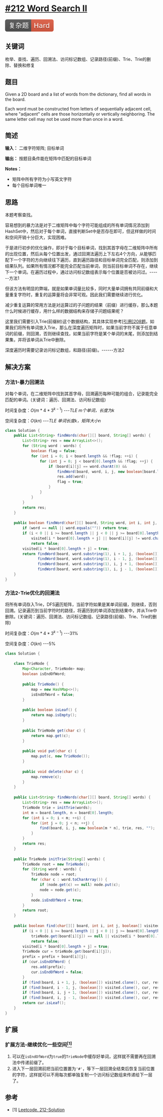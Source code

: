 # [#212 Word Search II](https://leetcode.com/problems/word-search-ii)

![Hard](/figures/Hard.svg)

## 关键词

枚举、查找、遍历、回溯法、访问标记数组、记录路径(前缀)、Trie、Trie的删除、替换和修复

## 题目

Given a 2D board and a list of words from the dictionary, find all words in the board.

Each word must be constructed from letters of sequentially adjacent cell, where "adjacent" cells are those horizontally or vertically neighboring. The same letter cell may not be used more than once in a word.

## 简述

**输入：** 二维字符矩阵; 目标单词

**输出：** 按题目条件能在矩阵中匹配的目标单词

**Notes：**

+ 矩阵中所有字符为小写英文字符
+ 每个目标单词唯一

## 思路

本题考察查找。

容易想到的暴力法是对于二维矩阵中每个字符可能组成的所有单词情况添加到HashSet中，然后对于每个单词，直接判断Set中是否存在即可，但这样做的时间和空间开销十分巨大，实现困难。

于是进行初步的优化操作，即对于每个目标单词，找到其首字母在二维矩阵中所有的出现位置，然后从每个位置出发，通过回溯法遍历上下左右4个方向，从能够匹配下一个字符的方向继续往下遍历，直到遍历路径和目标单词完全匹配，则添加到结果队列。如果所有情况都不能完全匹配当前单词，则当前目标单词不存在，继续下一个单词。在遍历过程中，通过访问标记数组表示每个位置是否被访问过。------方法1

但该方法有明显的弊端，就是如果单词量比较多，同时大量单词拥有共同前缀和大量重复字符时，重复的运算量将会非常可观。因此我们需要继续进行优化。

减少重复运算的常用方法是对运算过的子问题的结果（前缀）进行缓存，那么本题什么时候进行缓存，用什么样的数据结构来存储子问题结果呢？

这里我们需要引入Trie(前缀树)这个数据结构，其具体实现参考[[引用]208题](/设计/208-ImplementTrie(PrefixTree).md)。如果我们将所有单词放入Trie，那么在深度遍历矩阵时，如果当前字符不属于任意单词的前缀，则回溯，否则继续查找，如果当前字符是某个单词的末尾，则添加到结果集，并将该单词从Trie中删除。

深度遍历时需要记录访问标记数组，和路径(前缀)。------方法2

## 解决方案

### 方法1-暴力回溯法

对每个单词，在二维矩阵中找到其首字母，回溯遍历每种可能的组合，记录能完全匹配的单词。(关键词：遍历、回溯法、访问标记数组)

时间复杂度：$O(m*4*3^{k-1})$ ---_TLE m个单词，长度为k_

空间复杂度：$O(kn)$ ---_TLE 单词长度k，矩阵大小n_

``` java
class Solution {
    public List<String> findWords(char[][] board, String[] words) {
        List<String> res = new ArrayList<>();
        for (String word : words) {
            boolean flag = false;
            for (int i = 0; i < board.length && !flag; ++i) {
                for (int j = 0; j < board[0].length && !flag; ++j) {
                    if (board[i][j] == word.charAt(0) &&
                        findWord(board, word, i, j, new boolean[board.length * board[0].length])) {
                        res.add(word);
                        flag = true;
                    }
                }
            }
        }
        return res;
    }

    public boolean findWord(char[][] board, String word, int i, int j, boolean[] visited) {
        if (word == null || word.equals("")) return true;
        if (i < 0 || i >= board.length || j < 0 || j >= board[0].length ||
            visited[i * board[0].length + j] || board[i][j] != word.charAt(0))
            return false;
        visited[i * board[0].length + j] = true;
        return findWord(board, word.substring(1), i + 1, j, (boolean[]) visited.clone()) ||
               findWord(board, word.substring(1), i - 1, j, (boolean[]) visited.clone()) ||
               findWord(board, word.substring(1), i, j + 1, (boolean[]) visited.clone()) ||
               findWord(board, word.substring(1), i, j - 1, (boolean[]) visited.clone());
    }
}
```

### 方法2-Trie优化的回溯法

将所有单词存入Trie，DFS遍历矩阵，当前字符如果是某单词前缀，则继续，否则回溯。记录遍历到当前字符时的路径，将遍历到的单词添加到结果中，并从Trie中删除。(关键词：遍历、回溯法、访问标记数组、记录路径(前缀)、Trie、Trie的删除)

时间复杂度：$O(m*4*3^{k-1})$ ---31%

空间复杂度：$O(kn)$ ---5%

``` java
class Solution {

    class TrieNode {
        Map<Character, TrieNode> map;
        boolean isEndOfWord;

        public TrieNode() {
            map = new HashMap<>();
            isEndOfWord = false;
        }

        public boolean isLeaf() {
            return map.isEmpty();
        }

        public TrieNode get(char c) {
            return map.get(c);
        }

        public void put(char c) {
            map.put(c, new TrieNode());
        }

        public void delete(char c) {
            map.remove(c);
        }
    }

    public List<String> findWords(char[][] board, String[] words) {
        List<String> res = new ArrayList<>();
        TrieNode trie = initTrie(words);
        int m = board.length, n = board[0].length;
        for (int i = 0; i < m; ++i) {
            for (int j = 0; j < n; ++j) {
                find(board, i, j, new boolean[m * n], trie, res, "");
            }
        }
        return res;
    }

    public TrieNode initTrie(String[] words) {
        TrieNode root = new TrieNode();
        for (String word : words) {
            TrieNode node = root;
            for (char c : word.toCharArray()) {
                if (node.get(c) == null) node.put(c);
                node = node.get(c);
            }
            node.isEndOfWord = true;
        }
        return root;
    }

    public boolean find(char[][] board, int i, int j, boolean[] visited, TrieNode trieNode, List<String> res, String prefix) {
        if (i < 0 || i >= board.length || j < 0 || j >= board[0].length ||
            trieNode.get(board[i][j]) == null || visited[i * board[0].length + j])
            return false;
        visited[i * board[0].length + j] = true;
        TrieNode cur = trieNode.get(board[i][j]);
        prefix = prefix + board[i][j];
        if (cur.isEndOfWord) {
            res.add(prefix);
            cur.isEndOfWord = false;
        }
        if (find(board, i + 1, j, (boolean[]) visited.clone(), cur, res, prefix)) cur.delete(board[i + 1][j]);
        if (find(board, i - 1, j, (boolean[]) visited.clone(), cur, res, prefix)) cur.delete(board[i - 1][j]);
        if (find(board, i, j + 1, (boolean[]) visited.clone(), cur, res, prefix)) cur.delete(board[i][j + 1]);
        if (find(board, i, j - 1, (boolean[]) visited.clone(), cur, res, prefix)) cur.delete(board[i][j - 1]);
        return cur.isLeaf();
    }
}
```

## 扩展

### 扩展方法-继续优化一些空间[$^{[1]}$](#refer-anchor-1)

1. 可以在`isEndOfWord`为`true`的`TrieNode`中缓存好单词，这样就不需要再在回溯法中传递前缀了。
2. 进入下一层回溯前把当前位置置为`'#'`，等下一层回溯全结束后恢复当前位置的字符，这样就可以不用每次都单独复制一个访问标记数组来传递给下一层了。

## 参考

<div id="refer-anchor-1"></div>

+ [1] [Leetcode. 212-Solution](https://leetcode.com/problems/word-search-ii/solution/)
